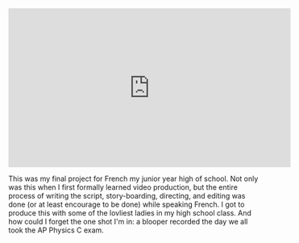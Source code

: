 <iframe width="560" height="315" src="https://www.youtube.com/embed/pgVz20TFzrw?si=79uVuIjZcAYHxTEo" title="YouTube video player" frameborder="0" allow="accelerometer; autoplay; clipboard-write; encrypted-media; gyroscope; picture-in-picture; web-share" referrerpolicy="strict-origin-when-cross-origin" allowfullscreen></iframe>

This was my final project for French my junior year  high of school. Not only was this when I first formally learned video production, but the entire process of writing the script, story-boarding, directing, and editing was done (or at least encourage to be done) while speaking French. I got  to produce this with some of the lovliest ladies in my high school class. And how could I forget the one shot I'm in: a blooper recorded the day we all took the AP Physics C exam.